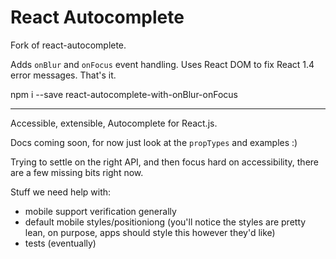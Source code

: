 React Autocomplete
==================

Fork of react-autocomplete.

Adds `onBlur` and `onFocus` event handling. Uses React DOM to fix React 1.4 error messages. That's it.

npm i --save react-autocomplete-with-onBlur-onFocus

---

Accessible, extensible, Autocomplete for React.js.

Docs coming soon, for now just look at the `propTypes` and examples :)

Trying to settle on the right API, and then focus hard on accessibility,
there are a few missing bits right now.

Stuff we need help with:

- mobile support verification generally
- default mobile styles/positioniong (you'll notice the styles are
  pretty lean, on purpose, apps should style this however they'd like)
- tests (eventually)
